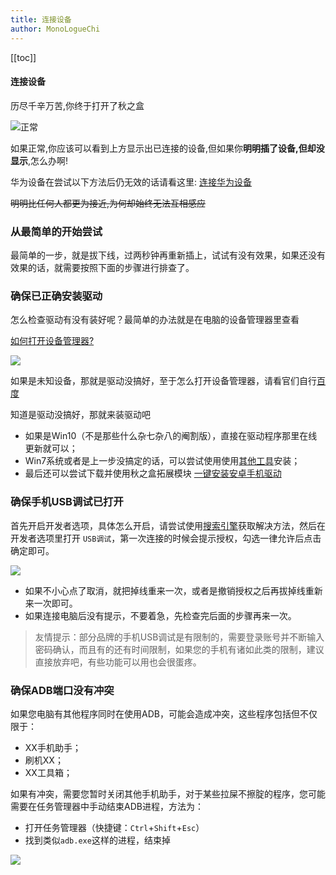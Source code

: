 ```yaml
---
title: 连接设备
author: MonoLogueChi
---
```

[[toc]]

#### 连接设备
历尽千辛万苦,你终于打开了秋之盒

![正常](https://s2.ax1x.com/2019/01/10/FXSRFs.png)

如果正常,你应该可以看到上方显示出已连接的设备,但如果你**明明插了设备,但却没显示**,怎么办啊!

华为设备在尝试以下方法后仍无效的话请看这里: [连接华为设备](cnct_huawei.html)

~~明明比任何人都更为接近,为何却始终无法互相感应~~


### 从最简单的开始尝试

最简单的一步，就是拔下线，过两秒钟再重新插上，试试有没有效果，如果还没有效果的话，就需要按照下面的步骤进行排查了。

### 确保已正确安装驱动

怎么检查驱动有没有装好呢？最简单的办法就是在电脑的设备管理器里查看    

[如何打开设备管理器?](https://www.baidu.com/s?wd=打开设备管理器)

![](https://s2.ax1x.com/2019/01/13/FvrCQO.png)

如果是未知设备，那就是驱动没搞好，至于怎么打开设备管理器，请看官们自行[百度](https://www.baidu.com/s?wd=%E8%AE%BE%E5%A4%87%E7%AE%A1%E7%90%86%E5%99%A8%E6%80%8E%E4%B9%88%E6%89%93%E5%BC%80)

知道是驱动没搞好，那就来装驱动吧

- 如果是Win10（不是那些什么杂七杂八的阉割版），直接在驱动程序那里在线更新就可以；
- Win7系统或者是上一步没搞定的话，可以尝试使用使用[其他工具](http://adbdriver.com/)安装；
- 最后还可以尝试下载并使用秋之盒拓展模块 [一键安装安卓手机驱动](/extension/extension.html?j=/_data_/extensions/xdi.json) 

### 确保手机USB调试已打开

首先开启开发者选项，具体怎么开启，请尝试使用[搜索引擎](https://www.baidu.com/s?wd=安卓打开USB调试)获取解决方法，然后在开发者选项里打开 `USB调试`，第一次连接的时候会提示授权，勾选一律允许后点击确定即可。

![](https://s2.ax1x.com/2019/01/13/FvskcT.png)

- 如果不小心点了取消，就把掉线重来一次，或者是撤销授权之后再拔掉线重新来一次即可。
- 如果连接电脑后没有提示，不要着急，先检查完后面的步骤再来一次。

> 友情提示：部分品牌的手机USB调试是有限制的，需要登录账号并不断输入密码确认，而且有的还有时间限制，如果您的手机有诸如此类的限制，建议直接放弃吧，有些功能可以用也会很蛋疼。

### 确保ADB端口没有冲突

如果您电脑有其他程序同时在使用ADB，可能会造成冲突，这些程序包括但不仅限于：

- XX手机助手；
- 刷机XX；
- XX工具箱；

如果有冲突，需要您暂时关闭其他手机助手，对于某些拉屎不擦腚的程序，您可能需要在任务管理器中手动结束ADB进程，方法为：

- 打开任务管理器（快捷键：`Ctrl`+`Shift`+`Esc`）
- 找到类似`adb.exe`这样的进程，结束掉

![](https://s2.ax1x.com/2019/01/13/FvsfCq.png)
